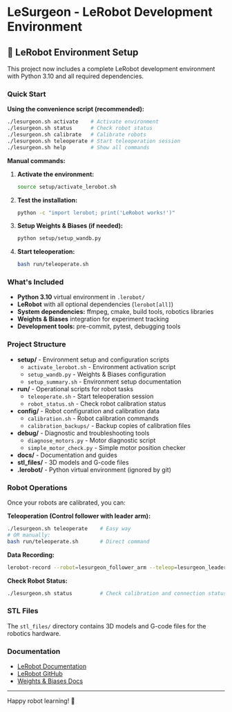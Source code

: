 # LeSurgeon - LeRobot Development Environment

## 🤖 LeRobot Environment Setup

This project now includes a complete LeRobot development environment with Python 3.10 and all required dependencies.

### Quick Start

**Using the convenience script (recommended):**
```bash
./lesurgeon.sh activate    # Activate environment
./lesurgeon.sh status      # Check robot status  
./lesurgeon.sh calibrate   # Calibrate robots
./lesurgeon.sh teleoperate # Start teleoperation session
./lesurgeon.sh help        # Show all commands
```

**Manual commands:**
1. **Activate the environment:**
   ```bash
   source setup/activate_lerobot.sh
   ```

2. **Test the installation:**
   ```bash
   python -c "import lerobot; print('LeRobot works!')"
   ```

3. **Setup Weights & Biases (if needed):**
   ```bash
   python setup/setup_wandb.py
   ```

4. **Start teleoperation:**
   ```bash
   bash run/teleoperate.sh
   ```

### What's Included

- **Python 3.10** virtual environment in `.lerobot/`
- **LeRobot** with all optional dependencies (`lerobot[all]`)
- **System dependencies:** ffmpeg, cmake, build tools, robotics libraries
- **Weights & Biases** integration for experiment tracking
- **Development tools:** pre-commit, pytest, debugging tools

### Project Structure

- **setup/** - Environment setup and configuration scripts
  - `activate_lerobot.sh` - Environment activation script
  - `setup_wandb.py` - Weights & Biases configuration
  - `setup_summary.sh` - Environment setup documentation
- **run/** - Operational scripts for robot tasks
  - `teleoperate.sh` - Start teleoperation session
  - `robot_status.sh` - Check robot calibration status
- **config/** - Robot configuration and calibration data
  - `calibration.sh` - Robot calibration commands
  - `calibration_backups/` - Backup copies of calibration files
- **debug/** - Diagnostic and troubleshooting tools
  - `diagnose_motors.py` - Motor diagnostic script
  - `simple_motor_check.py` - Simple motor position checker
- **docs/** - Documentation and guides
- **stl_files/** - 3D models and G-code files
- **.lerobot/** - Python virtual environment (ignored by git)

### Robot Operations

Once your robots are calibrated, you can:

**Teleoperation (Control follower with leader arm):**
```bash
./lesurgeon.sh teleoperate    # Easy way
# OR manually:
bash run/teleoperate.sh       # Direct command
```

**Data Recording:**
```bash
lerobot-record --robot=lesurgeon_follower_arm --teleop=lesurgeon_leader_arm
```

**Check Robot Status:**
```bash
./lesurgeon.sh status         # Check calibration and connection status
```

### STL Files

The `stl_files/` directory contains 3D models and G-code files for the robotics hardware.

### Documentation

- [LeRobot Documentation](https://lerobot.huggingface.co/)
- [LeRobot GitHub](https://github.com/huggingface/lerobot)
- [Weights & Biases Docs](https://docs.wandb.ai/)

---

Happy robot learning! 🚀